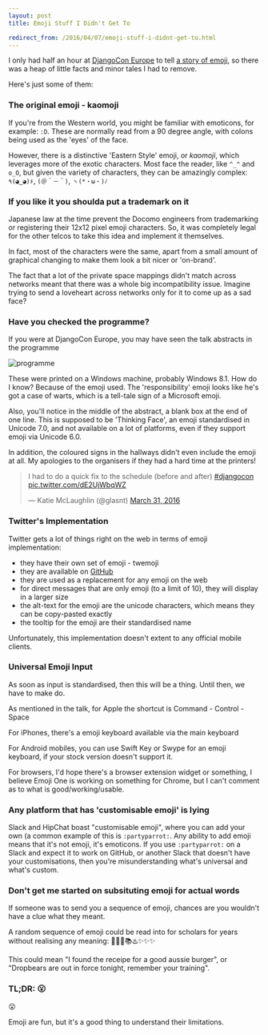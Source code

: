 ```yaml
---
layout: post
title: Emoji Stuff I Didn't Get To

redirect_from: /2016/04/07/emoji-stuff-i-didnt-get-to.html
---
```



I only had half an hour at [DjangoCon Europe](https://djangocon.eu) to tell [a story of emoji](https://opbeat.com/events/djangocon-eu-2016/#the-power-and-responsibility-of-unicode-adoption), so there was a heap of little facts and minor tales I had to remove. 

Here's just some of them: 


### The original emoji - kaomoji

If you're from the Western world, you might be familiar with emoticons, for example: `:D`. These are normally read from a 90 degree angle, with colons being used as the 'eyes' of the face. 

However, there is a distinctive 'Eastern Style' emoji, or _kaomoji_, which leverages more of the exotic characters. Most face the reader, like `^_^` and `o_O`, but given the variety of characters, they can be amazingly complex: `٩(◕‿◕)۶`, `(＠＾－＾)`, `ヽ(*・ω・)ﾉ`

### If you like it you shoulda put a trademark on it

Japanese law at the time prevent the Docomo engineers from trademarking or registering their 12x12 pixel emoji characters. So, it was completely legal for the other telcos to take this idea and implement it themselves. 

In fact, most of the characters were the same, apart from a small amount of graphical changing to make them look a bit nicer or 'on-brand'. 

The fact that a lot of the private space mappings didn't match across networks meant that there was a whole big incompatibility issue. Imagine trying to send a loveheart across networks only for it to come up as a sad face?

### Have you checked the programme?

If you were at DjangoCon Europe, you may have seen the talk abstracts in the programme

![programme](http://i.imgur.com/ENUrHQl.png)

These were printed on a Windows machine, probably Windows 8.1. How do I know? Because of the emoji used. The 'responsibility' emoji looks like he's got a case of warts, which is a tell-tale sign of a Microsoft emoji. 

Also, you'll notice in the middle of the abstract, a blank box at the end of one line. This is supposed to be 'Thinking Face', an emoji standardised in Unicode 7.0, and not available on a lot of platforms, even if they support emoji via Unicode 6.0. 

In addition, the coloured signs in the hallways didn't even include the emoji at all. My apologies to the organisers if they had a hard time at the printers!

<blockquote class="twitter-tweet" data-lang="en"><p lang="en" dir="ltr">I had to do a quick fix to the schedule (before and after) <a href="https://twitter.com/hashtag/djangocon?src=hash">#djangocon</a> <a href="https://t.co/dE2UjWbqWZ">pic.twitter.com/dE2UjWbqWZ</a></p>&mdash; Katie McLaughlin (@glasnt) <a href="https://twitter.com/glasnt/status/715444325476343808">March 31, 2016</a></blockquote>
<script async src="//platform.twitter.com/widgets.js" charset="utf-8"></script>


### Twitter's Implementation

Twitter gets a lot of things right on the web in terms of emoji implementation: 
 
 * they have their own set of emoji - twemoji
 * they are available on [GitHub](https://github.com/twitter/twemoji)
 * they are used as a replacement for any emoji on the web
 * for direct messages that are only emoji (to a limit of 10), they will display in a larger size
 * the alt-text for the emoji are the unicode characters, which means they can be copy-pasted exactly
 * the tooltip for the emoji are their standardised name

Unfortunately, this implementation doesn't extent to any official mobile clients. 

### Universal Emoji Input

As soon as input is standardised, then this will be a thing. Until then, we have to make do.

As mentioned in the talk, for Apple the shortcut is Command - Control - Space

For iPhones, there's a emoji keyboard available via the main keyboard

For Android mobiles, you can use Swift Key or Swype for an emoji keyboard, if your stock version doesn't support it. 

For browsers, I'd hope there's a browser extension widget or something, I believe Emoji One is working on something for Chrome, but I can't comment as to what is good/working/usable. 

### Any platform that has 'customisable emoji' is lying

Slack and HipChat boast "customisable emoji", where you can add your own (a common example of this is `:partyparrot:`. Any ability to add emoji means that it's not emoji, it's emoticons. If you use `:partyparrot:` on a Slack and expect it to work on GitHub, or another Slack that doesn't have your customisations, then you're misunderstanding what's universal and what's custom. 

### Don't get me started on subsituting emoji for actual words

If someone was to send you a sequence of emoji, chances are you wouldn't have a clue what they meant. 

A random sequence of emoji could be read into for scholars for years without realising any meaning: 🍔🐨🌠📚♨️✨✨✨

This could mean "I found the receipe for a good aussie burger", or "Dropbears are out in force tonight, remember your training". 

### TL;DR: 😮

😮

Emoji are fun, but it's a good thing to understand their limitations. 

 
